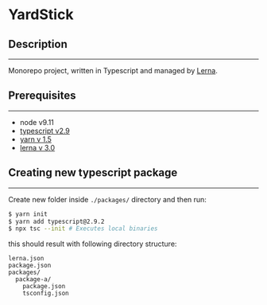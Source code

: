 # YardStick

## Description
---

Monorepo project, written in Typescript and managed by [Lerna](https://github.com/lerna/lerna).


## Prerequisites
---

* node v9.11
* [typescript v2.9](https://developer.atlassian.com/blog/2015/10/monorepos-in-git/)
* [yarn v 1.5](https://yarnpkg.com/lang/en/)
* [lerna v 3.0](https://github.com/lerna/lerna)


## Creating new typescript package
---

Create new folder inside `./packages/` directory and then run:

```bash
$ yarn init
$ yarn add typescript@2.9.2
$ npx tsc --init # Executes local binaries
```

this should result with following directory structure:

```
lerna.json
package.json
packages/
  package-a/
    package.json
    tsconfig.json
```
